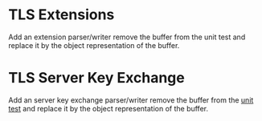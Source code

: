 # TLS Extensions

Add an extension parser/writer remove the buffer from the unit test and replace
it by the object representation of the buffer.

# TLS Server Key Exchange

Add an server key exchange parser/writer remove the buffer from the 
[unit test](test/handshake-server_key_exchange.js) and replace it by the object 
representation of the buffer.

